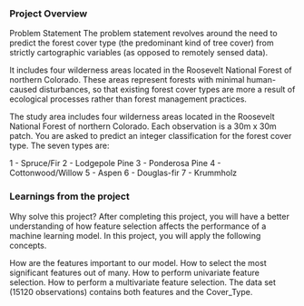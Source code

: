 ### Project Overview

 Problem Statement
The problem statement revolves around the need to predict the forest cover type (the predominant kind of tree cover) from strictly cartographic variables (as opposed to remotely sensed data).

It includes four wilderness areas located in the Roosevelt National Forest of northern Colorado. These areas represent forests with minimal human-caused disturbances, so that existing forest cover types are more a result of ecological processes rather than forest management practices.

The study area includes four wilderness areas located in the Roosevelt National Forest of northern Colorado. Each observation is a 30m x 30m patch. You are asked to predict an integer classification for the forest cover type. The seven types are:

1 - Spruce/Fir 2 - Lodgepole Pine 3 - Ponderosa Pine 4 - Cottonwood/Willow 5 - Aspen 6 - Douglas-fir 7 - Krummholz


### Learnings from the project

 Why solve this project?
After completing this project, you will have a better understanding of how feature selection affects the performance of a machine learning model. In this project, you will apply the following concepts.

How are the features important to our model.
How to select the most significant features out of many.
How to perform univariate feature selection.
How to perform a multivariate feature selection.
The data set (15120 observations) contains both features and the Cover_Type.


